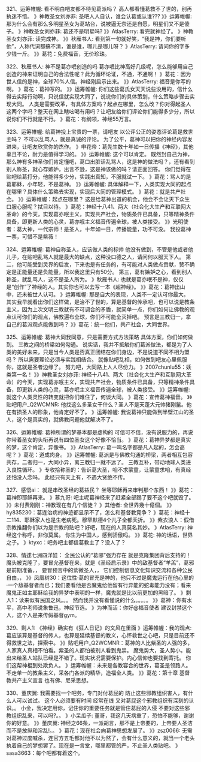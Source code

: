 321、运筹帷幄: 看不明白吧友都不待见葛派吗？
高人都看懂葛救不了世的，别再执迷不悟。
》神教圣女刘亦菲: 圣吧人人自认，谁会认葛或认谁???
》》运筹帷幄: 那为什么会有那么多明星圣女为葛站台，说被逼无奈还是自愿，明星们又不是傻子。
》神教圣女刘亦菲: 葛还不是明星吗?
》》AtlasTerry: 看完就神经了。
》神教圣女刘亦菲: 读完成神。
》》秋雁书人: 看到第一句就好笑，“我是神，你们要听他”，人称代词都搞不清，谁是谁，哪儿是哪儿呀？
》AtlasTerry: 请问你的字多少钱一斤。
》》葛花：免费福音，无价珍珠。

322、秋雁书人: 神不是葛亦呡创造的吗
葛亦呡比神高好几级呢，怎么能够用自己创造的神来证明自己的合法性呢？此为循环论证，不通，不通啊！
》葛花：因为世人信的是神，全球70%人信。神经刚启示出来。
》》AtlasTerry: 福音是你写的啊。
》葛花：葛神写的。
》》运筹帷幄: 你们这些葛氏女天天说些没用的，信什么得去实际行动啊，只说信就实现大同了，说说你们的具体策划，什么策略步骤去实现大同。
人类是需要改革，有具体方案吗？起点在哪里，怎么改？你对得起圣人这两个字吗？整天在网上瞎吆喝有用吗？让吧友给你们评论你们能得多少分，所以说你们不行就是不行。
》葛花：有纲领，神经55万言。

323、运筹帷幄: 给葛神投上宝贵的一票，请吧友
以公评公正的姿态评论葛是救世主吗？
不可以乱骂人，就是真诚的评论。
为了公平，葛神可以把你的神经内容发进来，让吧友欣赏你的杰作。
》申花帝：葛先生数十年如一日传播《神经》，其他辜且不论，耐力是值得学习的。
》》运筹帷幄: 这个可以肯定。
既然封自己为神，那么神有多神圣你们肯定懂吧，葛口出脏话乱骂人，这是神的做法吗？，还有看到别人称圣，就心存嫉妒，出言不逊，这是神该做的吗？请正面回答。
你们觉得在贴吧给葛打分，他能得多少分，实践出真知，不服就试一下。
》葛花：骂人的是葛耶稣，小年轻，不是葛神。
》》运筹帷幄: 具体解释一下，人类实现大同的起点在哪里？具体什么策略去实现，实现后大同的管理模式。
》葛花：就是共产社会。
》》运筹帷幄：起点在哪里？
这是给葛神出道的机会，他会不会让天下众生口服心服呢？拭目以待。
》葛花：神经十八41、两大（社会化大生产和互联网大革命）的今天，实现葛亦呡主义，实现共产社会，物质条件已具备，只等精神条件具备，即更新人类的心灵，葛亦呡主义福音传遍全球，被人类接受。
》》光明使者：葛大神，一代宗师！是圣人，十年如一日，传播能量，功不可没。
我投葛神一票，可惜不是紫薇！

324、运筹帷幄: 葛神自称圣人，应该做人类的标帅
他没有做到，不管是他或者他儿子，在贴吧乱骂人就是最大的缺点，这种没口德之人，请问何以服天下人。
第二，他可能受到灵界的启发，下来也是有任务的，有可能对人类做点贡献，赞不确定是正能量还是负能量，所以我这里只有50分。
第三，葛有嫉妒之心，看到别人称圣，就乱骂人，这不是圣人所为。
》秋雁书人: 也就是葛亦呡不是神，仅仅是“创作”了神经的人。其实你也可以去写一本《超神经》。
》》葛花：葛神出山中，还未被世人认可。
》运筹帷幄: 那是自大的表现，人类不一定认可你最大。
其实我早就看出你们这样做，是治不了世的，算是基督的传承吧，也可以说是教条主义，因为上次文明三教就有不可调合的矛盾，就简单一点，你们如何让佛教的观点认可你们的观点，佛教遍布全球，你们不可能全灭掉吧。
预言是三教归一，拿自己的葛派观点能做到吗？
》》葛花：统一他们，共产社会，大同世界。

325、运筹帷幄: 葛神大同我同意，只是需要方式方法策略
具体方案，你们如何做到。
三教之间的桥梁如何勾通。
说实话，我并不抵触你们葛派做法，都是为了人类的美好未来，只是当今人类是否真正团结在你们身边，不是说道不同不相为盟吗？
所以需要理论必须与实践相结合。
就像贴吧乱相，如何做到吧友心里佩服你，这就是圣者边缘了。
努力吧，大同路上人人尽份力。
》2007chunlu55：妖类第一名！
》》神教圣女刘亦菲: 神经十八41、两大（社会化大生产和互联网大革命）的今天，实现葛亦呡主义，实现共产社会，物质条件已具备，只等精神条件具备，即更新人类的心灵，葛亦呡主义福音传遍全球，被人类接受。
》》运筹帷幄: 就这个人类灵性的转变就把你们难住了，何谈大同。
》葛花：宣传葛神福音。
》》贴吧用户_Q2WCMNR: 他找这么多圣女干什么？圣人不是天蓬大元帅猪刚鬣。他在有损圣人的形象，他肯定好不了。
》运筹帷幄: 我说葛神只能做到半壁江山的圣人，这个是真实的，就佛教问题他就解决不了。

326、运筹帷幄: 葛神所谓的梦基本都是虚构的
可信可不信，没有说服力的，再说你带着圣女的头衔再说有四位圣女这个好像不恰当。
》葛花：葛神异梦都是真实的梦，这个肯定，异像书。
》》AtlasTerry: 葛一鸣名字都是凡人起的，怎会高呢？
》葛花：道成肉身。
》》运筹帷幄: 葛派是与佛教勾通的桥梁，两者相互包容共存，二者归一，大同小异，离三教归一就不远了。
三教互补，带动地球人类进入良性循环。
》专收拾称圣的：告诉葛大圣，咱不求蒙童，让蒙童求咱，有真经还怕没人念吗。
此经只有天上有，不遇大贤绝不传。

327、感悟ai： 就是串改圣经的葛益民？
坐等耶稣再来审判那个东西！
》》葛花：葛神即耶稣再来。
》慕九哥: 吧主呢葛神经来了赶紧全部踢了要不这个吧就毁了。
》》未付费刚刚：神教现在有几个信徒？
》其他者: 全世界幾十億個。
》》hy835230：葛连治病的神迹都显示不了，怎么和基督教竞争？
》葛花：神经十二114、耶稣家人也是生老病死。穆罕默德4个儿子全都夭折。
》》紫衣浪人：假借宗教推翻你们以为是宗教的贴吧？好吧，现在的人真莫名其妙。
》AtlasTerry: 神经这个称呼，非你莫属。
你生为中国人，感到骄傲吗。
》》葛花: 神的话语，世界之子。
》ktyxc：吧务吧主都信葛教主了？没人了？

328、情逑七洲四洋娃： 全民公认的“葛邪”强力存在
就是克隆集团背后支持的！魔头被克隆了，要冒允基督在来，就是《圣经启示录》中的敌基督者“羊羔”，葛邪是前期准备，，
要冒预言中的紫微圣人，，
它们控制信息文化知识交流和各种公民自由，，
》》凤凰树30：这位性·葛的冒充是神的，他只不过是魔鬼运行在他心里的·一个敌基督者而已；我们要看他是否魔鬼给他留有行异能的蛇毒能力没有；看来魔鬼正如主耶稣给我的异梦中表明的一样，魔鬼就是比以前更加的黑暗了。
》剩人1：读来似有民国之风。。。
然而我并没有看懂说的什么。。。。。
》》葛神：你有水平，高中老师说象鲁迅，神经节选。
》为神而活：你好@福音使者 建议封禁这个人，这个人是来传假基督gym。

329、剩人1: 《神经》确实有《狂人日记》的文风在里面
》运筹帷幄：我的观点:葛应该算是基督的传人，也算是延续基督的教义，心怀救世之心吧，只是目前还不得救世之法，探索中。
》》贴吧用户_Q2WCMNR：葛神的人比紫圣的人强的多，人家真人真相不怕看。紫圣的人都怕被别人看到鬼祟。
魔鬼势大，圣人势小。能出来给圣人站队已经是不错了。现实状况需要保护。内心信仰也要找到寄托。
你们这帮神棍到处欺负人。
》运筹帷幄：未来是各教容合的世界，葛圣是领路人。
不走单一的教条主义，采各门各派的精华，造福全人类。
》》葛花：第十章 基督教共产主义宣言
也有佛、尼采思想。

330、董庆翼: 我需要找一个吧务，专门对付葛屁的
防止这些邪教组织害人，有什么人可以试试。
这个人必须要有时间 经常在线 又对葛屁这个邪教组织有深刻的认识。。
小金，我决定用你，记住你的重要任务就是管住葛屁的入侵 不要对这些邪教组织乱来，可以吗?。。
》小呆瓜子: 董哥，我这几天病重了，恐怕不能够，谢谢你的好意。
》》董庆翼: 神经之66条，一派胡言，那不是上帝要的，上帝要人圣洁而不是放纵和淫乱!。。
》葛花：现在社会向葛神思想发展了。
》》zsz0066: 无需对葛神过度喊杀，连官方五毛都对他不以为然了，会有什么意义的，就当一个老头执着自己的梦想罢了。现在是一言堂，哪里都管的严，不止圣人类贴吧。
》sasa3663：每个吧都有着这个。